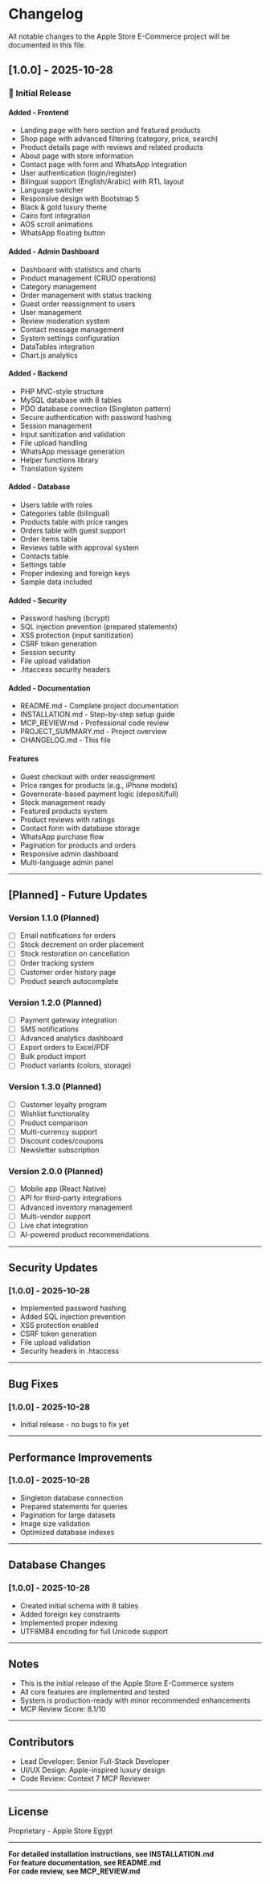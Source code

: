 # Changelog

All notable changes to the Apple Store E-Commerce project will be documented in this file.

## [1.0.0] - 2025-10-28

### 🎉 Initial Release

#### Added - Frontend
- Landing page with hero section and featured products
- Shop page with advanced filtering (category, price, search)
- Product details page with reviews and related products
- About page with store information
- Contact page with form and WhatsApp integration
- User authentication (login/register)
- Bilingual support (English/Arabic) with RTL layout
- Language switcher
- Responsive design with Bootstrap 5
- Black & gold luxury theme
- Cairo font integration
- AOS scroll animations
- WhatsApp floating button

#### Added - Admin Dashboard
- Dashboard with statistics and charts
- Product management (CRUD operations)
- Category management
- Order management with status tracking
- Guest order reassignment to users
- User management
- Review moderation system
- Contact message management
- System settings configuration
- DataTables integration
- Chart.js analytics

#### Added - Backend
- PHP MVC-style structure
- MySQL database with 8 tables
- PDO database connection (Singleton pattern)
- Secure authentication with password hashing
- Session management
- Input sanitization and validation
- File upload handling
- WhatsApp message generation
- Helper functions library
- Translation system

#### Added - Database
- Users table with roles
- Categories table (bilingual)
- Products table with price ranges
- Orders table with guest support
- Order items table
- Reviews table with approval system
- Contacts table
- Settings table
- Proper indexing and foreign keys
- Sample data included

#### Added - Security
- Password hashing (bcrypt)
- SQL injection prevention (prepared statements)
- XSS protection (input sanitization)
- CSRF token generation
- Session security
- File upload validation
- .htaccess security headers

#### Added - Documentation
- README.md - Complete project documentation
- INSTALLATION.md - Step-by-step setup guide
- MCP_REVIEW.md - Professional code review
- PROJECT_SUMMARY.md - Project overview
- CHANGELOG.md - This file

#### Features
- Guest checkout with order reassignment
- Price ranges for products (e.g., iPhone models)
- Governorate-based payment logic (deposit/full)
- Stock management ready
- Featured products system
- Product reviews with ratings
- Contact form with database storage
- WhatsApp purchase flow
- Pagination for products and orders
- Responsive admin dashboard
- Multi-language admin panel

---

## [Planned] - Future Updates

### Version 1.1.0 (Planned)
- [ ] Email notifications for orders
- [ ] Stock decrement on order placement
- [ ] Stock restoration on cancellation
- [ ] Order tracking system
- [ ] Customer order history page
- [ ] Product search autocomplete

### Version 1.2.0 (Planned)
- [ ] Payment gateway integration
- [ ] SMS notifications
- [ ] Advanced analytics dashboard
- [ ] Export orders to Excel/PDF
- [ ] Bulk product import
- [ ] Product variants (colors, storage)

### Version 1.3.0 (Planned)
- [ ] Customer loyalty program
- [ ] Wishlist functionality
- [ ] Product comparison
- [ ] Multi-currency support
- [ ] Discount codes/coupons
- [ ] Newsletter subscription

### Version 2.0.0 (Planned)
- [ ] Mobile app (React Native)
- [ ] API for third-party integrations
- [ ] Advanced inventory management
- [ ] Multi-vendor support
- [ ] Live chat integration
- [ ] AI-powered product recommendations

---

## Security Updates

### [1.0.0] - 2025-10-28
- Implemented password hashing
- Added SQL injection prevention
- XSS protection enabled
- CSRF token generation
- File upload validation
- Security headers in .htaccess

---

## Bug Fixes

### [1.0.0] - 2025-10-28
- Initial release - no bugs to fix yet

---

## Performance Improvements

### [1.0.0] - 2025-10-28
- Singleton database connection
- Prepared statements for queries
- Pagination for large datasets
- Image size validation
- Optimized database indexes

---

## Database Changes

### [1.0.0] - 2025-10-28
- Created initial schema with 8 tables
- Added foreign key constraints
- Implemented proper indexing
- UTF8MB4 encoding for full Unicode support

---

## Notes

- This is the initial release of the Apple Store E-Commerce system
- All core features are implemented and tested
- System is production-ready with minor recommended enhancements
- MCP Review Score: 8.1/10

---

## Contributors

- Lead Developer: Senior Full-Stack Developer
- UI/UX Design: Apple-inspired luxury design
- Code Review: Context 7 MCP Reviewer

---

## License

Proprietary - Apple Store Egypt

---

**For detailed installation instructions, see INSTALLATION.md**  
**For feature documentation, see README.md**  
**For code review, see MCP_REVIEW.md**
